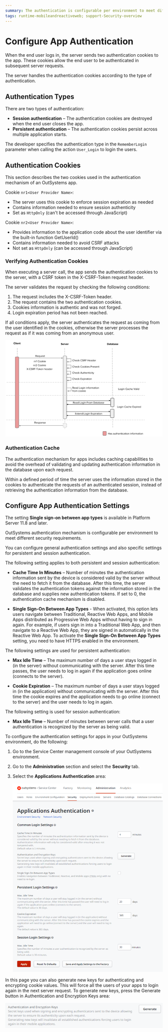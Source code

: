 ```yaml
---
summary: The authentication is configurable per environment to meet different security requirements.
tags: runtime-mobileandreactiveweb; support-Security-overview
---
```


# Configure App Authentication

When the end user logs in, the server sends two authentication cookies to the app. These cookies allow the end user to be authenticated in subsequent server requests.

The server handles the authentication cookies according to the type of authentication.

## Authentication Types

There are two types of authentication:

* **Session authentication** – The authentication cookies are destroyed when the end user closes the app.
* **Persistent authentication** – The authentication cookies persist across multiple application starts.

The developer specifies the authentication type in the `RememberLogin` parameter when calling the action `User_Login` to login the users.

## Authentication Cookies

This section describes the two cookies used in the authentication mechanism of an OutSystems app.

Cookie `nr1<User Provider Name>`:

* The server uses this cookie to enforce session expiration as needed
* Contains information needed to ensure session authenticity
* Set as `HttpOnly` (can't be accessed through JavaScript)

Cookie `nr2<User Provider Name>`:

* Provides information to the application code about the user identifier via the built-in function GetUserId()
* Contains information needed to avoid CSRF attacks
* Not set as `HttpOnly` (can be accessed through JavaScript)

### Verifying Authentication Cookies

When executing a server call, the app sends the authentication cookies to the server, with a CSRF token in the X-CSRF-Token request header.

The server validates the request by checking the following conditions:

1. The request includes the X-CSRF-Token header.
2. The request contains the two authentication cookies.
3. Cookies information is authentic and was not forged.
4. Login expiration period has not been reached.

If all conditions apply, the server authenticates the request as coming from the user identified in the cookies, otherwise the server processes the request as if it was coming from an anonymous user.

![Authentication flow](images/authentication-1.png)

### Authentication Cache

The authentication mechanism for apps includes caching capabilities to avoid the overhead of validating and updating authentication information in the database upon each request.

Within a defined period of time the server uses the information stored in the cookies to authenticate the requests of an authenticated session, instead of retrieving the authentication information from the database.

## Configure App Authentication Settings

<div class="info" markdown="1">

The setting **Single sign-on between app types** is available in Platform Server 11.8 and later.

</div>

OutSystems authentication mechanism is configurable per environment to meet different security requirements.

You can configure general authentication settings and also specific settings for persistent and session authentication.

The following setting applies to both persistent and session authentication:

* **Cache Time In Minutes** – Number of minutes the authentication information sent by the device is considered valid by the server without the need to fetch it from the database. After this time, the server validates the authentication tokens against the information stored in the database and supplies new authentication tokens. If set to 0, the authentication cache mechanism is disabled.

* **Single Sign-On Between App Types** - When activated, this option lets users navigate between Traditional, Reactive Web Apps, and Mobile Apps distributed as Progressive Web Apps without having to sign in again. For example, if users sign in into a Traditional Web App, and then navigate to a Reactive Web App, they are signed in automatically in the Reactive Web App. To activate the **Single Sign-On Between App Types** setting, you need to have HTTPS enabled in the environment.

The following settings are used for persistent authentication:

* **Max Idle Time** – The maximum number of days a user stays logged in (in the server) without communicating with the server. After this time passes, the user needs to log in again if the application goes online (connects to the server).

* **Cookie Expiration** – The maximum number of days a user stays logged in (in the application) without communicating with the server. After this time the cookie expires and the application needs to go online (connect to the server) and the user needs to log in again.

The following setting is used for session authentication:

* **Max Idle Time** – Number of minutes between server calls that a user authentication is recognized by the server as being valid.

To configure the authentication settings for apps in your OutSystems environment, do the following:

1. Go to the Service Center management console of your OutSystems environment.

2. Go to the **Administration** section and select the **Security** tab.

3. Select the **Applications Authentication** area:

    ![Applications Authentication settings in Service Studio](images/configure-app-authentication-sc.png?width=600) 

In this page you can also generate new keys for authenticating and encrypting cookie values. This will force all the users of your apps to login again in the next server request. To generate new keys, press the Generate button in Authentication and Encryption Keys area:

![The Generate button for new Authentication and Encryption Keys](images/configure-app-authentication-generate-keys-sc.png)
